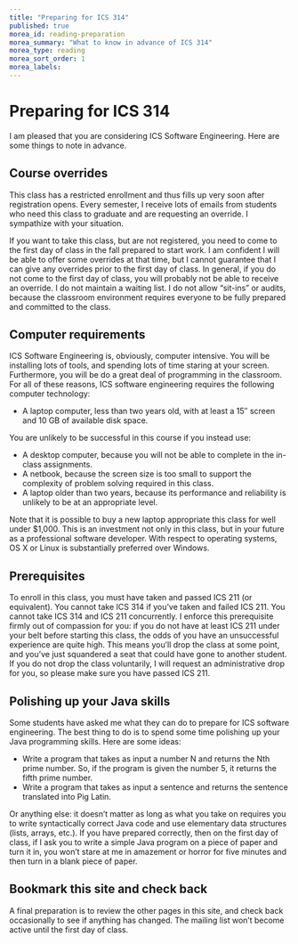```yaml
---
title: "Preparing for ICS 314"
published: true
morea_id: reading-preparation
morea_summary: "What to know in advance of ICS 314"
morea_type: reading
morea_sort_order: 1
morea_labels:
---
```


# Preparing for ICS 314

I am pleased that you are considering ICS Software Engineering. Here are some
things to note in advance. 

## Course overrides

This class has a restricted
enrollment and thus fills up very soon after registration opens. Every
semester, I receive lots of emails from students who need this class to
graduate and are requesting an override. I sympathize with your situation. 

If you want to take this class, but are
not registered, you need to come to the first day of class in the fall
prepared to start work. I am confident I will be able to offer some overrides
at that time, but I cannot guarantee that I can give any overrides prior to
the first day of class. In general, if you do not come to the first day of
class, you will probably not be able to receive an override. I do not maintain
a waiting list. I do not allow “sit-ins” or audits, because the classroom
environment requires everyone to be fully prepared and committed to the class.

## Computer requirements

ICS Software Engineering is, obviously, computer
intensive. You will be installing lots of tools, and spending lots of time
staring at your screen. Furthermore, you will be do a great deal of
programming in the classroom. For all of these reasons, ICS software
engineering requires the following computer technology:

  * A laptop computer, less than two years old, with at least a 15″ screen and 10 GB of available disk space.

You are unlikely to be successful in this course if you instead use:

  * A desktop computer, because you will not be able to complete in the in-class assignments.
  * A netbook, because the screen size is too small to support the complexity of problem solving required in this class.
  * A laptop older than two years, because its performance and reliability is unlikely to be at an appropriate level.

Note that it is possible to buy a new laptop appropriate this class for well under
$1,000. This is an investment not only in this class, but in your future as a
professional software developer. With respect to operating systems, OS X or
Linux is substantially preferred over Windows. 

## Prerequisites

To enroll in
this class, you must have taken and passed ICS 211 (or equivalent). You cannot
take ICS 314 if you’ve taken and failed ICS 211. You cannot take ICS 314 and
ICS 211 concurrently. I enforce this prerequisite firmly out of compassion for
you: if you do not have at least ICS 211 under your belt before starting this
class, the odds of you have an unsuccessful experience are quite high. This
means you’ll drop the class at some point, and you’ve just squandered a seat
that could have gone to another student. If you do not drop the class
voluntarily, I will request an administrative drop for you, so please make
sure you have passed ICS 211. 

## Polishing up your Java skills

Some students have
asked me what they can do to prepare for ICS software engineering. The best
thing to do is to spend some time polishing up your Java programming skills.
Here are some ideas:

  * Write a program that takes as input a number N and returns the Nth prime number. So, if the program is given the number 5, it returns the fifth prime number.
  * Write a program that takes as input a sentence and returns the sentence translated into Pig Latin.

Or anything else: it doesn’t matter as long as what you take on requires you
to write syntactically correct Java code and use elementary data structures
(lists, arrays, etc.). If you have prepared correctly, then on the first day
of class, if I ask you to write a simple Java program on a piece of paper and
turn it in, you won’t stare at me in amazement or horror for five minutes and
then turn in a blank piece of paper. 

## Bookmark this site and check back

A final preparation is to review the other pages in this site,
and check back occasionally to see if anything has changed. The mailing list
won’t become active until the first day of class.

